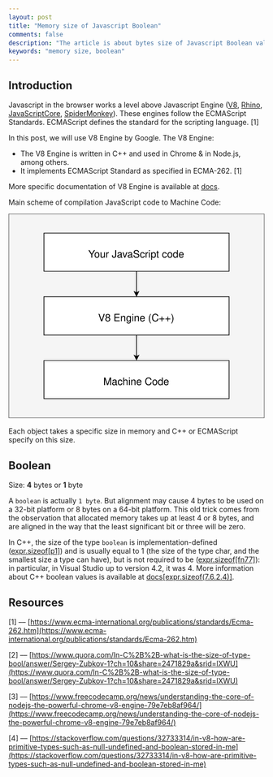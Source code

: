 ```yaml
---
layout: post
title: "Memory size of Javascript Boolean"
comments: false
description: "The article is about bytes size of Javascript Boolean value"
keywords: "memory size, boolean"
---
```


## Introduction

Javascript in the browser works a level above Javascript Engine ([V8](https://en.wikipedia.org/wiki/V8_(JavaScript_engine)), [Rhino](https://en.wikipedia.org/wiki/Rhino_(JavaScript_engine)), [JavaScriptCore](https://en.wikipedia.org/wiki/WebKit#JavaScriptCore), [SpiderMonkey](https://en.wikipedia.org/wiki/SpiderMonkey)). These engines follow the ECMAScript Standards. ECMAScript defines the standard for the scripting language. [1]

In this post, we will use V8 Engine by Google. The V8 Engine:

- The V8 Engine is written in C++ and used in Chrome & in Node.js, among others.
- It implements ECMAScript Standard as specified in ECMA-262. [1]

More specific documentation of V8 Engine is available at [docs](https://v8.dev/docs#about-v8).

Main scheme of compilation JavaScript code to Machine Code:

![Javascript to Machine Code scheme](https://raw.githubusercontent.com/shevchenkonik/shevchenkonik.github.io/master/assets/images/2019/js-to-machine_code.svg)

Each object takes a specific size in memory and C++ or ECMAScript specify on this size.

## Boolean

Size: **4** bytes or **1** byte

A `boolean` is actually `1 byte`. But alignment may cause 4 bytes to be used on a 32-bit platform or 8 bytes on a 64-bit platform. This old trick comes from the observation that allocated memory takes up at least 4 or 8 bytes, and are aligned in the way that the least significant bit or three will be zero.

In C++, the size of the type `boolean` is implementation-defined ([expr.sizeof[p1]](http://eel.is/c++draft/expr.sizeof#1)) and is usually equal to 1 (the size of the type char, and the smallest size a type can have), but is not required to be ([expr.sizeof[fn77]](http://eel.is/c++draft/expr.sizeof#footnote-77)): in particular, in Visual Studio up to version 4.2, it was 4. More information about C++ boolean values is available at [docs[expr.sizeof(7.6.2.4)]](http://eel.is/c++draft/expr.sizeof#footnoteref-69[]).

## Resources

[1] –– [https://www.ecma-international.org/publications/standards/Ecma-262.htm](https://www.ecma-international.org/publications/standards/Ecma-262.htm)

[2] –– [https://www.quora.com/In-C%2B%2B-what-is-the-size-of-type-bool/answer/Sergey-Zubkov-1?ch=10&share=2471829a&srid=lXWU](https://www.quora.com/In-C%2B%2B-what-is-the-size-of-type-bool/answer/Sergey-Zubkov-1?ch=10&share=2471829a&srid=lXWU)

[3] –– [https://www.freecodecamp.org/news/understanding-the-core-of-nodejs-the-powerful-chrome-v8-engine-79e7eb8af964/](https://www.freecodecamp.org/news/understanding-the-core-of-nodejs-the-powerful-chrome-v8-engine-79e7eb8af964/)

[4] –– [https://stackoverflow.com/questions/32733314/in-v8-how-are-primitive-types-such-as-null-undefined-and-boolean-stored-in-me](https://stackoverflow.com/questions/32733314/in-v8-how-are-primitive-types-such-as-null-undefined-and-boolean-stored-in-me)